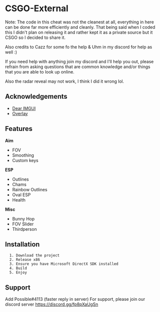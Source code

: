 
# CSGO-External

Note: The code in this cheat was not the cleanest at all, everything in here can be done far more efficiently and cleanly.
That being said when I coded this I didn't plan on releasing it and rather kept it as a private source but it CSGO so I decided to share it.

Also credits to Cazz for some fo the help & Uhm in my discord for help as well :)

If you need help with anything join my discord and I'll help you out, please refrain from asking questions that are common knowledge and/or things 
that you are able to look up online.

Also the radar reveal may not work, I think I did it wrong lol.

## Acknowledgements

 - [Dear IMGUI](https://github.com/ocornut/imgui)
 - [Overlay](https://github.com/furkankadirguzeloglu/ImGuiExternal)


## Features

**Aim**
- FOV
- Smoothing
- Custom keys

**ESP**
- Outlines
- Chams
- Rainbow Outlines
- Oval ESP
- Health 

**Misc**
- Bunny Hop
- FOV Slider
- Thirdperson



## Installation

```
  1. Download the project 
  2. Release x86 
  3. Ensure you have Microsoft DirectX SDK installed
  4. Build
  5. Enjoy
```
    
## Support
Add Possible#4113 (faster reply in server)
For support, please join our discord server https://discord.gg/fp8pXaUgSn


